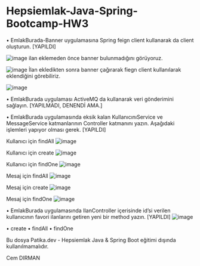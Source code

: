 
# Hepsiemlak-Java-Spring-Bootcamp-HW3


• EmlakBurada-Banner uygulamasına Spring feign client kullanarak da client oluşturun. [YAPILDI]

![image](https://user-images.githubusercontent.com/71889416/154845686-cb2b5322-6aa6-4d9b-9be1-212539a6a1dc.png)
ilan eklemeden önce banner bulunmadığını görüyoruz.

![image](https://user-images.githubusercontent.com/71889416/154845727-6e3d2060-9c9a-414a-ba8b-45ffa5f59314.png)
İlan ekledikten sonra banner çağırarak fiegn client kullanılarak eklendiğini görebiliriz.

![image](https://user-images.githubusercontent.com/71889416/154845763-30c5059e-df1f-47b4-96cf-2376894d5147.png)

• EmlakBurada uygulaması ActiveMQ da kullanarak veri gönderimini sağlayın. [YAPILMADI, DENENDİ AMA.]

• EmlakBurada uygulamasında eksik kalan KullanıcınıService ve MessageService katmanlarının 
Controller katmanını yazın. Aşağıdaki işlemleri yapıyor olması gerek. [YAPILDI]

Kullanıcı için findAll
![image](https://user-images.githubusercontent.com/71889416/154845852-d4eda4f5-8ab9-4657-8987-3a0ab5873580.png)

Kullanıcı için create
![image](https://user-images.githubusercontent.com/71889416/154845886-460d4931-3d1d-4c27-8fe5-60f4c175d14c.png)

Kullanıcı için findOne
![image](https://user-images.githubusercontent.com/71889416/154845949-2a74d01e-8a67-4bb9-9eb2-f469cf321451.png)

Mesaj için findAll
![image](https://user-images.githubusercontent.com/71889416/154845983-5fcbeeee-ffe8-43cc-b603-39916ad36769.png)

Mesaj için create
![image](https://user-images.githubusercontent.com/71889416/154846005-fb8ef3d7-6bd1-4c77-ba18-bd7604f3b694.png)

Mesaj için findOne
![image](https://user-images.githubusercontent.com/71889416/154846024-65398125-1cc5-469a-ae20-4c488b191f9f.png)


• EmlakBurada uygulamasında IlanController içerisinde id’si verilen kullanıcının favori ilanlarını 
getiren yeni bir method yazın. [YAPILDI]
![image](https://user-images.githubusercontent.com/71889416/154846093-9580d949-b3ab-4c78-817f-d62d9deb880c.png)


• create
• findAll
• findOne

Bu dosya Patika.dev - Hepsiemlak Java & Spring Boot eğitimi 
dışında kullanılmamalıdır. 

Cem DIRMAN
